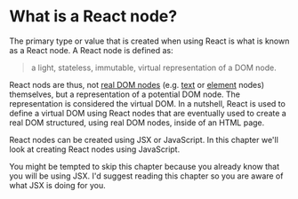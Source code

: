 # What is a React node?

The primary type or value that is created when using React is what is known as a React node. A React node is defined as:

 > a light, stateless, immutable, virtual representation of a DOM node.

React nods are thus, not [real DOM nodes](http://domenlightenment.com/#1) (e.g. [text](http://domenlightenment.com/#7) or [element](http://domenlightenment.com/#3) nodes) themselves, but a representation of a potential DOM node. The representation is considered the virtual DOM. In a nutshell, React is used to define a virtual DOM using React nodes that are eventually used to create a real DOM structured, using real DOM nodes, inside of an HTML page.

React nodes can be created using JSX or JavaScript. In this chapter we'll  look at creating React nodes using JavaScript.

You might be tempted to skip this chapter because you already know that you will be using JSX. I'd suggest reading this chapter so you are aware of what JSX is doing for you.

